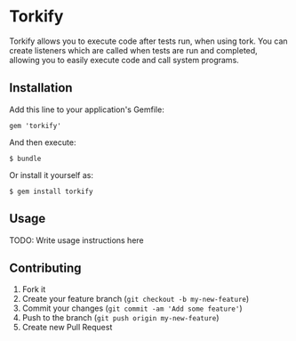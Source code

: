 # Torkify

Torkify allows you to execute code after tests run, when using tork. You can create listeners which are called when tests are run and completed, allowing you to easily execute code and call system programs.

## Installation

Add this line to your application's Gemfile:

    gem 'torkify'

And then execute:

    $ bundle

Or install it yourself as:

    $ gem install torkify

## Usage

TODO: Write usage instructions here

## Contributing

1. Fork it
2. Create your feature branch (`git checkout -b my-new-feature`)
3. Commit your changes (`git commit -am 'Add some feature'`)
4. Push to the branch (`git push origin my-new-feature`)
5. Create new Pull Request
